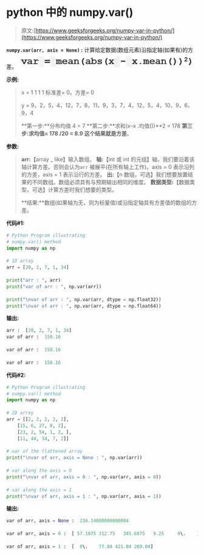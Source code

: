 # python 中的 numpy.var()

> 原文:[https://www.geeksforgeeks.org/numpy-var-in-python/](https://www.geeksforgeeks.org/numpy-var-in-python/)

**`numpy.var(arr, axis = None)` :** 计算给定数据(数组元素)沿指定轴(如果有)的方差。
![](img/4a61236bc0b7751e76b76467abd529a2.png)

**示例:**

> x = 1 1 1 1
> 标准差= 0。方差= 0
> 
> y = 9，2，5，4，12，7，8，11，9，3，7，4，12，5，4，10，9，6，9，4
> 
> **第一步:**分布均值 4 = 7
> **第二步:**求和(x–x .均值())**2 = 178
> **第三步:**求均值= 178 /20 = 8.9
> 这个结果就是**方差**。

**参数:**

> **arr:**【array _ like】输入数组。
> **轴:**【int 或 int 的元组】轴，我们要沿着该轴计算方差。否则会认为`arr` 被展平(在所有轴上工作)。axis = 0 表示沿列的方差，axis = 1 表示沿行的方差。
> **出:**【n 数组，可选】我们想要放置结果的不同数组。数组必须具有与预期输出相同的维度。
> **数据类型:**【数据类型，可选】计算方差时我们想要的类型。
> 
> **结果:**数组(如果轴为无，则为标量值)或沿指定轴具有方差值的数组的方差。

**代码#1:**

```py
# Python Program illustrating 
# numpy.var() method 
import numpy as np 

# 1D array 
arr = [20, 2, 7, 1, 34] 

print("arr : ", arr) 
print("var of arr : ", np.var(arr)) 

print("\nvar of arr : ", np.var(arr, dtype = np.float32)) 
print("\nvar of arr : ", np.var(arr, dtype = np.float64)) 
```

**输出:**

```py
arr :  [20, 2, 7, 1, 34]
var of arr :  158.16

var of arr :  158.16

var of arr :  158.16
```

**代码#2:**

```py
# Python Program illustrating 
# numpy.var() method 
import numpy as np 

# 2D array 
arr = [[2, 2, 2, 2, 2], 
    [15, 6, 27, 8, 2], 
    [23, 2, 54, 1, 2, ], 
    [11, 44, 34, 7, 2]] 

# var of the flattened array 
print("\nvar of arr, axis = None : ", np.var(arr)) 

# var along the axis = 0 
print("\nvar of arr, axis = 0 : ", np.var(arr, axis = 0)) 

# var along the axis = 1 
print("\nvar of arr, axis = 1 : ", np.var(arr, axis = 1)) 
```

**输出:**

```py
var of arr, axis = None :  236.14000000000004

var of arr, axis = 0 :  [ 57.1875 312.75   345.6875   9.25     0\.    ]

var of arr, axis = 1 :  [  0\.    77.04 421.84 269.04]
```